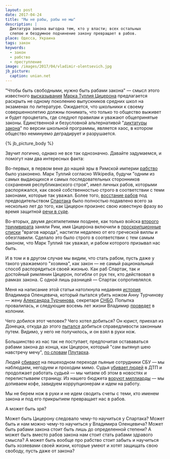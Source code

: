```yaml
---
layout: post
date: 2017-04-24
title: "Мы не рабы, рабы не мы"
description: |
  Диктатура закона выгодна тем, кто у власти; всех остальных
  слепое и бездумное подчинение закону превращает в рабов.
place: Одесса, Украина
tags: закон
keywords:
  - закон
  - рабство
  - преступление
image: /images/2017/04/vladimir-olentsevich.jpg
jb_picture:
  caption: unian.net
---
```


"Чтобы быть свободными, нужно быть рабами закона" &mdash; смысл этого
известного
[высказывания](https://ru.wikiquote.org/wiki/%D0%9C%D0%B0%D1%80%D0%BA_%D0%A2%D1%83%D0%BB%D0%BB%D0%B8%D0%B9_%D0%A6%D0%B8%D1%86%D0%B5%D1%80%D0%BE%D0%BD)
[Марка Туллия Цицерона](https://ru.wikipedia.org/wiki/Марк_Туллий_Цицерон)
предлагается раскрыть
не одному поколению выпускников средних школ на экзаменах
по литературе. Ожидается, что школьники к своему совершеннолетию должны понимать,
что только то общество выживет и будет процветать, где
следуют правилам и уважают общепринятые законы. Единственной
и безусловной альтернативой
"[диктатуры закона](http://politike.ru/termin/diktatura-zakona.html)"
по версии школьной программы, является хаос, в котором общество
неминуемо деградирует и разрушается.

{% jb_picture_body %}

<!--more-->

Звучит логично, однако не все так однозначно. Давайте задумаемся, и помогут
нам два интересных факта:

Во-первых, в первом веке до нашей эры в Римской империи
[рабство](https://ru.wikipedia.org/wiki/%D0%A0%D0%B0%D0%B1%D1%81%D1%82%D0%B2%D0%BE)
было узаконено. Марк Туллий согласно Wikipedia, будучи
"одним из самых выдающихся и самых последовательных сторонников
сохранения республиканского строя", имел личных рабов, которыми распоряжался,
как своей собственностью строго в соответствии с теми законами, которые
так уважал. Более того, [восстание рабов](https://ru.wikipedia.org/wiki/%D0%92%D0%BE%D1%81%D1%81%D1%82%D0%B0%D0%BD%D0%B8%D0%B5_%D0%A1%D0%BF%D0%B0%D1%80%D1%82%D0%B0%D0%BA%D0%B0)
под предводительством [Спартака](https://ru.wikipedia.org/wiki/%D0%92%D0%BE%D1%81%D1%81%D1%82%D0%B0%D0%BD%D0%B8%D0%B5_%D0%A1%D0%BF%D0%B0%D1%80%D1%82%D0%B0%D0%BA%D0%B0)
было полностью подавлено всего за несколько лет до того, как
Цицерон произнес свою известную фразу во время защитной
[речи в суде](http://ancientrome.ru/antlitr/t.htm?a=1267350006#53).

Во-вторых, двумя десятилетиями позднее, как только войска
[второго триумвирата](https://ru.wikipedia.org/wiki/%D0%92%D1%82%D0%BE%D1%80%D0%BE%D0%B9_%D1%82%D1%80%D0%B8%D1%83%D0%BC%D0%B2%D0%B8%D1%80%D0%B0%D1%82)
заняли Рим, имя Цицерона включили в
[проскрипционные списки](https://ru.wikipedia.org/wiki/%D0%9F%D1%80%D0%BE%D1%81%D0%BA%D1%80%D0%B8%D0%BF%D1%86%D0%B8%D1%8F)
"врагов народа", настигли недалеко от его греческой виллы
и обезглавили. Сделало это было строго в соответствии с тем самым законом,
что Марк Туллий так уважал, и рабом которого призывал нас быть.

И в том и в другом случае мы видим, что стать рабом, пусть даже у такого
уважаемого "хозяина", как закон &mdash; не самый рациональный способ распорядиться
своей жизнью. Как раб Спартак, так и достойный римлянин Цицерон, погибли
от рук тех, кто действовал в рамках закона. С одной лишь разницей &mdash; Спартак
сопротивлялся.

Меня на написание этой статьи натолкнула недавняя
[история](http://korrespondent.net/ukraine/3688203-napavshyi-na-zhenu-turchynova-khotel-otomstyt-za-ato)
Владимира Оленцевича, который пытался убить ножом Анну Турчинову &mdash;
жену [Александра Турчинова](https://ru.wikipedia.org/wiki/%D0%A2%D1%83%D1%80%D1%87%D0%B8%D0%BD%D0%BE%D0%B2,_%D0%90%D0%BB%D0%B5%D0%BA%D1%81%D0%B0%D0%BD%D0%B4%D1%80_%D0%92%D0%B0%D0%BB%D0%B5%D0%BD%D1%82%D0%B8%D0%BD%D0%BE%D0%B2%D0%B8%D1%87),
секретаря [СНБО](https://ru.wikipedia.org/wiki/%D0%A1%D0%BE%D0%B2%D0%B5%D1%82_%D0%BD%D0%B0%D1%86%D0%B8%D0%BE%D0%BD%D0%B0%D0%BB%D1%8C%D0%BD%D0%BE%D0%B9_%D0%B1%D0%B5%D0%B7%D0%BE%D0%BF%D0%B0%D1%81%D0%BD%D0%BE%D1%81%D1%82%D0%B8_%D0%B8_%D0%BE%D0%B1%D0%BE%D1%80%D0%BE%D0%BD%D1%8B_%D0%A3%D0%BA%D1%80%D0%B0%D0%B8%D0%BD%D1%8B).
Попытка провалилась, и следующие восемь лет жизни Владимир
[проведет](http://korrespondent.net/ukraine/3842610-napadavshemu-na-zhenu-turchynova-vynesly-pryhovor) в колонии.

Чего добился этот человек? Чего хотел добиться? Он юрист, приехал из Донецка,
откуда до этого
[пытался](http://rian.com.ua/analytics/20140313/340972725.html)
добиться справедливости законным путем. Видимо, у него
не получилось, и он взял в руки нож.

Большинство из нас так не поступает, предпочитая остававаться рабами закона
до конца, как Цицерон, который "сам вытянул шею навстречу мечу",
[по словам](http://ancientrome.ru/antlitr/t.htm?a=1439004000#48)
[Плутарха](https://ru.wikipedia.org/wiki/%D0%9F%D0%BB%D1%83%D1%82%D0%B0%D1%80%D1%85).

Людей [сбивают](http://www.pravda.com.ua/rus/news/2016/12/10/7129407/) на пешеходном переходе
пьяные сотрудники СБУ &mdash; мы наблюдаем, негодуем и проходим мимо.
Судья [убивает людей](http://podrobnosti.ua/2030732-sudju-iz-zakarpatja-ne-mogut-nakazat-za-smertelnoe-dtp.html)
в ДТП и продолжает работать судьей &mdash; мы читаем об этом в новостях
и перелистываем страницу. Из нашего бюджета
[воруют миллиарды](http://korrespondent.net/world/worldabus/3838123-ukrayna-vozghlavyla-reitynh-korruptsyonnykh-stran) &mdash;
мы допиваем кофе, завидуем коррупционерам и идем на работу.

Мы не берем нож в руки и не идем сводить счеты с теми, кто именем закона
и под его прикрытием превращает нас в рабов.

А может быть зря?

Может быть Цицерону следовало чему-то научиться у Спартака? Может быть
и нам можно чему-то научиться у Владимира Оленцевича? Может быть
рабами закона стоит быть лишь до определенной степени? А может быть вместо
рабов закона нам стоит стать рабами здравого смысла? А может быть вообще
про рабство стоит забыть и научиться быть хозяевами своей жизни, которые
умеют и хотят защищать свою свободу, пусть даже от закона?

